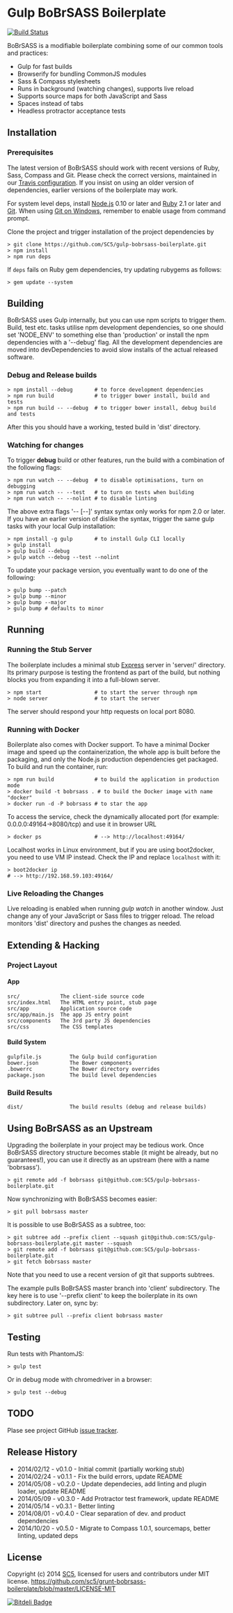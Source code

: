 # Gulp BoBrSASS Boilerplate
[![Build Status](https://travis-ci.org/SC5/gulp-bobrsass-boilerplate.png?branch=master)](https://travis-ci.org/SC5/gulp-bobrsass-boilerplate.png?branch=master)

BoBrSASS is a modifiable boilerplate combining some of our common tools and
practices:
* Gulp for fast builds
* Browserify for bundling CommonJS modules
* Sass & Compass stylesheets
* Runs in background (watching changes), supports live reload
* Supports source maps for both JavaScript and Sass
* Spaces instead of tabs
* Headless protractor acceptance tests

## Installation

### Prerequisites

The latest version of BoBrSASS should work with recent versions of Ruby, Sass,
Compass and Git. Please check the correct versions, maintained in our
[Travis configuration](https://github.com/SC5/gulp-bobrsass-boilerplate/blob/master/.travis.yml).
If you insist on using an older version of dependencies, earlier versions of
the boilerplate may work.

For system level deps, install [Node.js](http://www.nodejs.org/) 0.10 or
later and [Ruby](https://www.ruby-lang.org/en/downloads/) 2.1 or later and
[Git](http://git-scm.com/). When using
[Git on Windows](http://msysgit.github.io/), remember to enable usage from
command prompt.

Clone the project and trigger installation of the project dependencies by

    > git clone https://github.com/SC5/gulp-bobrsass-boilerplate.git
    > npm install
    > npm run deps

If `deps` fails on Ruby gem dependencies, try updating rubygems as follows:

    > gem update --system

## Building

BoBrSASS uses Gulp internally, but you can use npm scripts to trigger them.
Build, test etc. tasks utilise npm development dependencies, so one should
set 'NODE_ENV' to something else than 'production' or install the npm
dependencies with a '--debug' flag. All the development dependencies are moved
into devDependencies to avoid slow installs of the actual released software.

### Debug and Release builds

    > npm install --debug       # to force development dependencies
    > npm run build             # to trigger bower install, build and tests
    > npm run build -- --debug  # to trigger bower install, debug build and tests

After this you should have a working, tested build in 'dist' directory.

### Watching for changes

To trigger **debug** build or other features, run the build with a combination
of the following flags:

    > npm run watch -- --debug  # to disable optimisations, turn on debugging
    > npm run watch -- --test   # to turn on tests when building
    > npm run watch -- --nolint # to disable linting

The above extra flags '-- [--<flag>]' syntax syntax only works for npm 2.0 or
later. If you have an earlier version of dislike the syntax, trigger the same
gulp tasks with your local Gulp installation:

    > npm install -g gulp       # to install Gulp CLI locally
    > gulp install
    > gulp build --debug
    > gulp watch --debug --test --nolint

To update your package version, you eventually want to do one of the following:

    > gulp bump --patch
    > gulp bump --minor
    > gulp bump --major
    > gulp bump # defaults to minor

## Running

### Running the Stub Server

The boilerplate includes a minimal stub [Express](http://expressjs.com/) server
in 'server/' directory. Its primary purpose is testing the frontend as part of
the build, but nothing blocks you from expanding it into a full-blown server.

    > npm start                 # to start the server through npm
    > node server               # to start the server

The server should respond your http requests on local port 8080.

### Running with Docker

Boilerplate also comes with Docker support. To have a minimal Docker image and
speed up the containerization, the whole app is built before the packaging, and
only the Node.js production dependencies get packaged. To build and run the
container, run:

    > npm run build             # to build the application in production mode
    > docker build -t bobrsass . # to build the Docker image with name "docker"
    > docker run -d -P bobrsass # to star the app

To access the service, check the dynamically allocated port
(for example: 0.0.0.0:49164->8080/tcp) and use it in browser URL

    > docker ps                 # --> http://localhost:49164/

Localhost works in Linux environment, but if you are using boot2docker, you need to use VM IP
instead. Check the IP and replace `localhost` with it:

    > boot2docker ip
    # --> http://192.168.59.103:49164/

### Live Reloading the Changes

Live reloading is enabled when running *gulp watch* in another window. Just
change any of your JavaScript or Sass files to trigger reload. The reload
monitors 'dist' directory and pushes the changes as needed.

##  Extending & Hacking

###  Project Layout

#### App

    src/             The client-side source code
    src/index.html   The HTML entry point, stub page
    src/app          Application source code
    src/app/main.js  The app JS entry point
    src/components   The 3rd party JS dependencies
    src/css          The CSS templates


####  Build System

    gulpfile.js         The Gulp build configuration
    bower.json          The Bower components
    .bowerrc            The Bower directory overrides
    package.json        The build level dependencies

### Build Results

    dist/               The build results (debug and release builds)

## Using BoBrSASS as an Upstream

Upgrading the boilerplate in your project may be tedious work. Once BoBrSASS
directory structure becomes stable (it might be already, but no guarantees!),
you can use it directly as an upstream (here with a name 'bobrsass').

    > git remote add -f bobrsass git@github.com:SC5/gulp-bobrsass-boilerplate.git

Now synchronizing with BoBrSASS becomes easier:

    > git pull bobrsass master

It is possible to use BoBrSASS as a subtree, too:

    > git subtree add --prefix client --squash git@github.com:SC5/gulp-bobrsass-boilerplate.git master --squash
    > git remote add -f bobrsass git@github.com:SC5/gulp-bobrsass-boilerplate.git
    > git fetch bobrsass master

Note that you need to use a recent version of git that supports subtrees.

The example pulls BoBrSASS master branch into 'client' subdirectory. The key here is to use
'--prefix client' to keep the boilerplate in its own subdirectory. Later on, sync by:

    > git subtree pull --prefix client bobrsass master

## Testing

Run tests with PhantomJS:

    > gulp test

Or in debug mode with chromedriver in a browser:

    > gulp test --debug

## TODO

Plase see project GitHub [issue tracker](https://github.com/SC5/gulp-bobrsass-boilerplate/issues).

## Release History

* 2014/02/12 - v0.1.0 - Initial commit (partially working stub)
* 2014/02/24 - v0.1.1 - Fix the build errors, update README
* 2014/05/08 - v0.2.0 - Update dependecies, add linting and plugin loader, update README
* 2014/05/09 - v0.3.0 - Add Protractor test framework, update README
* 2014/05/14 - v0.3.1 - Better linting
* 2014/08/01 - v0.4.0 - Clear separation of dev. and product dependencies
* 2014/10/20 - v0.5.0 - Migrate to Compass 1.0.1, sourcemaps, better linting, updated deps

## License

Copyright (c) 2014 [SC5](http://sc5.io/), licensed for users and contributors under MIT license.
https://github.com/sc5/grunt-bobrsass-boilerplate/blob/master/LICENSE-MIT


[![Bitdeli Badge](https://d2weczhvl823v0.cloudfront.net/SC5/gulp-bobrsass-boilerplate/trend.png)](https://bitdeli.com/free "Bitdeli Badge")
